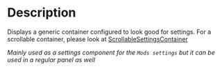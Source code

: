 # Description
Displays a generic container configured to look good for settings. For a scrollable container, please look at [ScrollableSettingsContainer](/BSML-Docs/Tags/scrollablesettingscontainertag)

_Mainly used as a settings component for the `Mods settings` but it can be used in a regular panel as well_